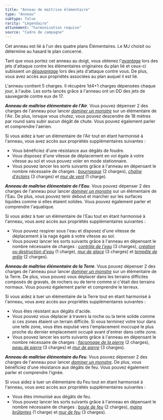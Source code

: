 ```yaml
---
title: "Anneau de maîtrise élémentaire"
type: "Anneau"
subtype: false
rarity: "Légendaire"
attunement: "harmonisation requise"
source: "Cadre de campagne"
---
```

Cet anneau est lié à l'un des quatre plans Élémentaires. Le MJ choisit ou détermine au hasard le plan concerné.

Tant que vous portez cet anneau au doigt, vous obtenez l'[_avantage_](/utiliser-les-caracteristiques#avantage-et-désasavantage) lors des jets d'attaque contre les élémentaires originaires du plan lié et ceux-ci subissent un [_désavantage_](/utiliser-les-caracteristiques#avantage-et-désasavantage) lors des jets d'attaque contre vous. De plus, vous avez accès aux propriétés associées au plan auquel il est lié.

L'anneau contient 5 charges. Il récupère 1d4+1 charges dépensées chaque jour, à l'aube. Les sorts lancés grâce à l'anneau ont un DD des jets de sauvegarde contre eux de 17.

***Anneau de maîtrise élémentaire de l'Air***. Vous pouvez dépenser 2 des charges de l'anneau pour lancer [_dominer un monstre_](/grimoire/dominer-un-monstre) sur un élémentaire de l'Air. De plus, lorsque vous chutez, vous pouvez descendre de 18 mètres par round sans subir aucun dégât de chute. Vous pouvez également parler et comprendre l'aérien.

Si vous aidez à tuer un élémentaire de l'Air tout en étant harmonisé à l'anneau, vous avez accès aux propriétés supplémentaires suivantes :
* Vous bénéficiez d'une résistance aux dégâts de foudre.
* Vous disposez d'une vitesse de déplacement en vol égale à votre vitesse au sol et vous pouvez voler en mode stationnaire.
* Vous pouvez lancer les sorts suivants grâce à l'anneau en dépensant le nombre nécessaire de charges : [_bourrasque_](/grimoire/bourrasque) (2 charges), [_chaîne d'éclairs_](/grimoire/chaine-declairs) (3 charges) et [_mur de vent_](/grimoire/mur-de-vent) (1 charge).

***Anneau de maîtrise élémentaire de l'Eau***. Vous pouvez dépenser 2 des charges de l'anneau pour lancer [_dominer un monstre_](/grimoire/dominer-un-monstre) sur un élémentaire de l'Eau. De plus, vous pouvez tenir debout et marcher sur les surfaces liquides comme si elles étaient solides. Vous pouvez également parler et comprendre l'aquatique.

Si vous aidez à tuer un élémentaire de l'Eau tout en étant harmonisé à l'anneau, vous avez accès aux propriétés supplémentaires suivantes :
* Vous pouvez respirer sous l'eau et disposez d'une vitesse de déplacement à la nage égale à votre vitesse au sol.
* Vous pouvez lancer les sorts suivants grâce à l'anneau en dépensant le nombre nécessaire de charges : [_contrôle de l'eau_](/grimoire/controle-de-leau) (3 charges), [_création ou destruction d'eau_](/grimoire/creation-ou-destruction-deau) (1 charge), [_mur de glace_](/grimoire/mur-de-glace) (3 charges) et [_tempête de grêle_](/grimoire/tempete-de-grele) (2 charges).

***Anneau de maîtrise élémentaire de la Terre***. Vous pouvez dépenser 2 des charges de l'anneau pour lancer [_dominer un monstre_](/grimoire/dominer-un-monstre) sur un élémentaire de la Terre. De plus, vous pouvez vous déplacer dans les terrains difficiles composés de gravats, de rochers ou de terre comme si c'était des terrains normaux. Vous pouvez également parler et comprendre le terreux.

Si vous aidez à tuer un élémentaire de la Terre tout en étant harmonisé à l'anneau, vous avez accès aux propriétés supplémentaires suivantes :
* Vous êtes résistant aux dégâts d'acide.
* Vous pouvez vous déplacer à travers la roche ou la terre solide comme si ces zones étaient un terrain difficile. Si vous terminez votre tour dans une telle zone, vous êtes expulsé vers l'emplacement inoccupé le plus proche du dernier emplacement occupé avant d'entrer dans cette zone.
* Vous pouvez lancer les sorts suivants grâce à l'anneau en dépensant le nombre nécessaire de charges : [_façonnage de la pierre_](/grimoire/faconnage-de-la-pierre) (2 charges), [_peau de pierre_](/grimoire/peau-de-pierre) (3 charges) et [_mur de pierre_](/grimoire/mur-de-pierre) (3 charges).

***Anneau de maîtrise élémentaire du Feu***. Vous pouvez dépenser 2 des charges de l'anneau pour lancer [_dominer un monstre_](/grimoire/dominer-un-monstre). De plus, vous bénéficiez d'une résistance aux dégâts de feu. Vous pouvez également parler et comprendre l'ignée.

Si vous aidez à tuer un élémentaire du Feu tout en étant harmonisé à l'anneau, vous avez accès aux propriétés supplémentaires suivantes :
* Vous êtes immunisé aux dégâts de feu.
* Vous pouvez lancer les sorts suivants grâce à l'anneau en dépensant le nombre nécessaire de charges : [_boule de feu_](/grimoire/boule-de-feu) (2 charges), [_mains brûlantes_](/grimoire/mains-brulantes) (1 charge) et [_mur de feu_](/grimoire/mur-de-feu) (3 charges).

